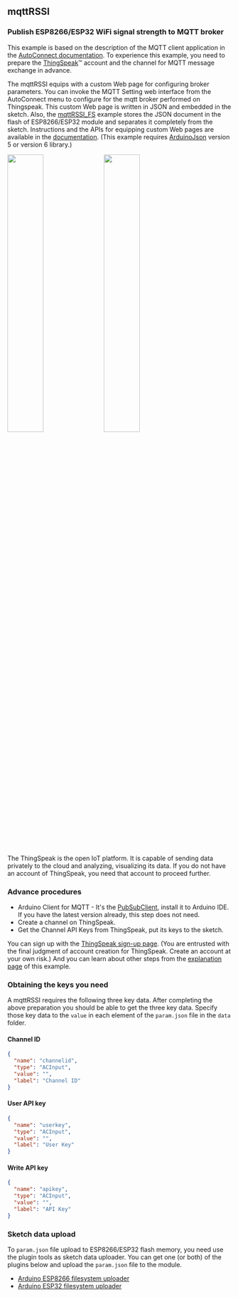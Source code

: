 ## mqttRSSI

### Publish ESP8266/ESP32 WiFi signal strength to MQTT broker

This example is based on the description of the MQTT client application in the [AutoConnect documentation](https://hieromon.github.io/AutoConnect/examples/index.html#used-with-mqtt-as-a-client-application). To experience this example, you need to prepare the [ThingSpeak](https://thingspeak.com/)&trade; account and the channel for MQTT message exchange in advance.

The mqttRSSI equips with a custom Web page for configuring broker parameters. You can invoke the MQTT Setting web interface from the AutoConnect menu to configure for the mqtt broker performed on Thingspeak. This custom Web page is written in JSON and embedded in the sketch. Also, the [mqttRSSI_FS](https://github.com/Hieromon/AutoConnect/tree/master/examples/mqttRSSI_FS) example stores the JSON document in the flash of ESP8266/ESP32 module and separates it completely from the sketch. Instructions and the APIs for equipping custom Web pages are available in the [documentation](https://hieromon.github.io/AutoConnect/acintro.html). (This example requires [ArduinoJson](https://github.com/bblanchon/ArduinoJson) version 5 or version 6 library.)

<img src="https://hieromon.github.io/AutoConnect/images/ac_mqtt_setting.png" width="40%"/>
&nbsp;&nbsp;
<img src="https://hieromon.github.io/AutoConnect/images/ChannelStatus.png" width="40%"/>

The ThingSpeak is the open IoT platform. It is capable of sending data privately to the cloud and analyzing, visualizing its data. If you do not have an account of ThingSpeak, you need that account to proceed further.

### Advance procedures

- Arduino Client for MQTT - It's the [PubSubClient](https://github.com/knolleary/pubsubclient), install it to Arduino IDE. If you have the latest version already, this step does not need.
- Create a channel on ThingSpeak.
- Get the Channel API Keys from ThingSpeak, put its keys to the sketch.

You can sign up with the [ThingSpeak sign-up page](https://thingspeak.com/login). (You are entrusted with the final judgment of account creation for ThingSpeak. Create an account at your own risk.) And you can learn about other steps from the [explanation page](https://hieromon.github.io/AutoConnect/howtoembed.html#used-with-mqtt-as-a-client-application) of this example.

### Obtaining the keys you need

A mqttRSSI requires the following three key data. After completing the above preparation you should be able to get the three key data. Specify those key data to the `value` in each element of the `param.json` file in the `data` folder.

#### Channel ID

```json
{
  "name": "channelid",
  "type": "ACInput",
  "value": "",
  "label": "Channel ID"
}
```

#### User API key

```json
{
  "name": "userkey",
  "type": "ACInput",
  "value": "",
  "label": "User Key"
}
```

#### Write API key

```json
{
  "name": "apikey",
  "type": "ACInput",
  "value": "",
  "label": "API Key"
}
```

### Sketch data upload

To `param.json` file upload to ESP8266/ESP32 flash memory, you need use the plugin tools as sketch data uploader. You can get one (or both) of the plugins below and upload the `param.json` file to the module.

- [Arduino ESP8266 filesystem uploader](https://github.com/esp8266/arduino-esp8266fs-plugin)
- [Arduino ESP32 filesystem uploader](https://github.com/me-no-dev/arduino-esp32fs-plugin)
